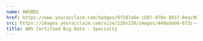 ```yaml
---
name: AWSBDS
href: https://www.youracclaim.com/badges/9f2d7a6e-cb87-470a-8837-8eac963d6d0e
src: https://images.youracclaim.com/size/220x220/images/44dedeb6-672c-451e-8158-d81817cfac03/AWS-BigData-Specialty.png
title: AWS Certified Big Data - Specialty
---
```

